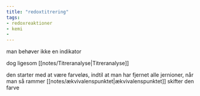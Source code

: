 ```yaml
---
title: "redoxtitrering"
tags: 
- redoxreaktioner
- kemi
- 
---
```

man behøver ikke en indikator

dog ligesom [[notes/Titreranalyse|Titreranalyse]]

den starter med at være farveløs, indtil at man har fjernet alle jernioner, når man så rammer [[notes/ækvivalenspunktet|ækvivalenspunktet]] skifter den farve